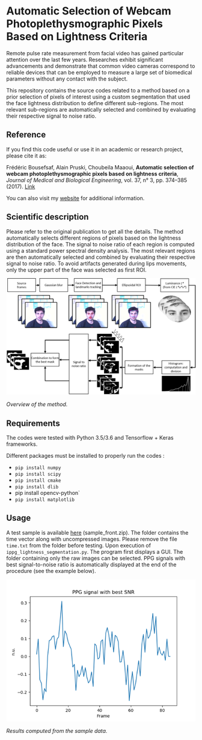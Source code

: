 # Automatic Selection of Webcam Photoplethysmographic Pixels Based on Lightness Criteria

Remote pulse rate measurement from facial video has gained particular attention over the last few years. Researches exhibit significant advancements and demonstrate that common video cameras correspond to reliable devices that can be employed to measure a large set of biomedical parameters without any contact with the subject.

This repository contains the source codes related to a method based on a prior selection of pixels of interest using a custom segmentation that used the face lightness distribution to define different sub-regions. The most relevant sub-regions are automatically selected and combined by evaluating their respective signal to noise ratio.


## Reference
If you find this code useful or use it in an academic or research project, please cite it as: 

Frédéric Bousefsaf, Alain Pruski, Choubeila Maaoui, **Automatic selection of webcam photoplethysmographic pixels based on lightness criteria**, *Journal of Medical and Biological Engineering*, vol. 37, n° 3, pp. 374–385 (2017). [Link](https://www.researchgate.net/publication/308200884_Automatic_Selection_of_Webcam_Photoplethysmographic_Pixels_Based_on_Lightness_Criteria)

You can also visit my [website](https://sites.google.com/view/frederic-bousefsaf) for additional information.

## Scientific description
Please refer to the original publication to get all the details. The method automatically selects different regions of pixels based on the lightness distribution of the face. The signal to noise ratio of each region is computed using a standard power spectral density analysis. The most relevant regions are then automatically selected and combined by evaluating their respective signal to noise ratio. To avoid artifacts generated during lips movements, only the upper part of the face was selected as first ROI. 

![Alt text](illustrations/method.png?raw=true "Method")

*Overview of the method.*


## Requirements
The codes were tested with Python 3.5/3.6 and Tensorflow + Keras frameworks.

Different packages must be installed to properly run the codes : 
- `pip install numpy`
- `pip install scipy`
- `pip install cmake`
- `pip install dlib`
- pip install opencv-python`
- `pip install matplotlib`


## Usage
A test sample is available  [here](https://drive.google.com/open?id=17l_MJVqw4F9cQpcJ-_wFmFNr3bdZNtw9) (sample_front.zip). The folder contains the time vector along with uncompressed images. Please remove the file `time.txt` from the folder before testing. Upon execution of `ippg_lightness_segmentation.py`. The program first displays a GUI. The folder containing only the raw images can be selected. PPG signals with best signal-to-noise ratio is automatically displayed at the end of the procedure (see the example below).

![Alt text](illustrations/results.png?raw=true "Results computed from the sample data")

*Results computed from the sample data.*
